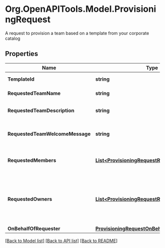 # Org.OpenAPITools.Model.ProvisioningRequest
A request to provision a team based on a template from your corporate catalog
## Properties

Name | Type | Description | Notes
------------ | ------------- | ------------- | -------------
**TemplateId** | **string** | The template ID | 
**RequestedTeamName** | **string** | Requested team name | 
**RequestedTeamDescription** | **string** | Requested team description | [optional] 
**RequestedTeamWelcomeMessage** | **string** | Requested team welcome message | [optional] 
**RequestedMembers** | [**List&lt;ProvisioningRequestRequestedMembers&gt;**](ProvisioningRequestRequestedMembers.md) | Requested members as an array of objects | [optional] 
**RequestedOwners** | [**List&lt;ProvisioningRequestRequestedMembers&gt;**](ProvisioningRequestRequestedMembers.md) | Requested owners as an array of users. User identifier could be its ID, UPN or email. | [optional] 
**OnBehalfOfRequester** | [**ProvisioningRequestOnBehalfOfRequester**](ProvisioningRequestOnBehalfOfRequester.md) |  | [optional] 

[[Back to Model list]](../README.md#documentation-for-models) [[Back to API list]](../README.md#documentation-for-api-endpoints) [[Back to README]](../README.md)

